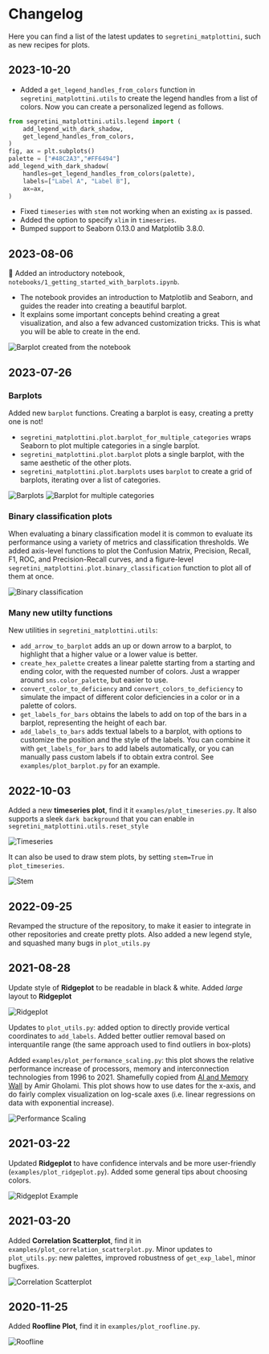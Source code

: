 
# Changelog

Here you can find a list of the latest updates to `segretini_matplottini`, such as new recipes for plots.

## 2023-10-20

* Added a `get_legend_handles_from_colors` function in `segretini_matplottini.utils` to create the legend handles from a list of colors. Now you can create a personalized legend as follows.

```python
from segretini_matplottini.utils.legend import (
    add_legend_with_dark_shadow,
    get_legend_handles_from_colors,
)
fig, ax = plt.subplots()
palette = ["#48C2A3","#FF6494"]
add_legend_with_dark_shadow(
    handles=get_legend_handles_from_colors(palette),
    labels=["Label A", "Label B"],
    ax=ax,
)
```

* Fixed `timeseries` with `stem` not working when an existing `ax` is passed.
* Added the option to specify `xlim` in `timeseries`.
* Bumped support to Seaborn 0.13.0 and Matplotlib 3.8.0.

## 2023-08-06

🤯 Added an introductory notebook, `notebooks/1_getting_started_with_barplots.ipynb`.
* The notebook provides an introduction to Matplotlib and Seaborn, and guides the reader into creating a beautiful barplot.
* It explains some important concepts behind creating a great visualization, and also a few advanced customization tricks.
This is what you will be able to create in the end.

![Barplot created from the notebook](https://github.com/AlbertoParravicini/segretini-matplottini/blob/master/plots/notebooks/1_getting_started_with_barplots/our_amazing_barplot_v3.png)

## 2023-07-26

### Barplots 

Added new `barplot` functions. Creating a barplot is easy, creating a pretty one is not!
* `segretini_matplottini.plot.barplot_for_multiple_categories` wraps Seaborn to plot multiple categories in a single barplot.
* `segretini_matplottini.plot.barplot` plots a single barplot, with the same aesthetic of the other plots.
* `segretini_matplottini.plot.barplots` uses `barplot` to create a grid of barplots, iterating over a list of categories.

![Barplots](https://github.com/AlbertoParravicini/segretini-matplottini/blob/master/plots/barplots.png)
![Barplot for multiple categories](https://github.com/AlbertoParravicini/segretini-matplottini/blob/master/plots/barplot_for_multiple_categories.png)

### Binary classification plots

When evaluating a binary classification model it is common to evaluate its performance using a variety of metrics and classification thresholds. We added axis-level functions to plot the Confusion Matrix, Precision, Recall, F1, ROC, and Precision-Recall curves, and a figure-level `segretini_matplottini.plot.binary_classification` function to plot all of them at once.

![Binary classification](https://github.com/AlbertoParravicini/segretini-matplottini/blob/master/plots/binary_classification.png)

### Many new utilty functions

New utilities in `segretini_matplottini.utils`:
* `add_arrow_to_barplot` adds an up or down arrow to a barplot, to highlight that a higher value or a lower value is better.
* `create_hex_palette` creates a linear palette starting from a starting and ending color, with the requested number of colors. Just a wrapper around `sns.color_palette`, but easier to use.
* `convert_color_to_deficiency` and `convert_colors_to_deficiency` to simulate the impact of different color deficiencies in a color or in a palette of colors.
* `get_labels_for_bars` obtains the labels to add on top of the bars in a barplot, representing the height of each bar.
* `add_labels_to_bars` adds textual labels to a barplot, with options to customize the position and the style of the labels. You can combine it with `get_labels_for_bars` to add labels automatically, or you can manually pass custom labels if to obtain extra control. See `examples/plot_barplot.py` for an example.

## 2022-10-03

Added a new **timeseries plot**, find it it `examples/plot_timeseries.py`. It also supports a sleek `dark background` that you can enable in `segretini_matplottini.utils.reset_style`

![Timeseries](https://github.com/AlbertoParravicini/segretini-matplottini/blob/master/plots/timeseries.png)

It can also be used to draw stem plots, by setting `stem=True` in `plot_timeseries`.

![Stem](https://github.com/AlbertoParravicini/segretini-matplottini/blob/master/plots/stem.png)

## 2022-09-25

Revamped the structure of the repository, to make it easier to integrate in other repositories and create pretty plots. Also added a new legend style, and squashed many bugs in `plot_utils.py`

## 2021-08-28

Update style of **Ridgeplot** to be readable in black & white. Added *large* layout to **Ridgeplot**

![Ridgeplot](https://github.com/AlbertoParravicini/segretini-matplottini/blob/master/plots/ridgeplot_large.png)

Updates to `plot_utils.py`: added option to directly provide vertical coordinates to `add_labels`. Added better outlier removal based on interquantile range (the same approach used to find outliers in box-plots)

Added `examples/plot_performance_scaling.py`: this plot shows the relative performance increase of processors, memory and interconnection technologies from 1996 to 2021. 
Shamefully copied from [AI and Memory Wall](https://medium.com/riselab/ai-and-memory-wall-2cb4265cb0b8) by Amir Gholami.
This plot shows how to use dates for the x-axis, and do fairly complex visualization on log-scale axes (i.e. linear regressions on data with exponential increase).

![Performance Scaling](https://github.com/AlbertoParravicini/segretini-matplottini/blob/master/plots/performance_scaling.png)

## 2021-03-22

Updated **Ridgeplot** to have confidence intervals and be more user-friendly (`examples/plot_ridgeplot.py`). Added some general tips about choosing colors.

![Ridgeplot Example](https://github.com/AlbertoParravicini/segretini-matplottini/blob/master/plots/ridgeplot_compact.png)

## 2021-03-20

Added **Correlation Scatterplot**, find it in `examples/plot_correlation_scatterplot.py`.
Minor updates to `plot_utils.py`: new palettes, improved robustness of `get_exp_label`, minor bugfixes.

![Correlation Scatterplot](https://github.com/AlbertoParravicini/segretini-matplottini/blob/master/plots/correlation_scatterplot.png)

## 2020-11-25

Added **Roofline Plot**, find it in `examples/plot_roofline.py`.

![Roofline](https://github.com/AlbertoParravicini/segretini-matplottini/blob/master/plots/roofline_double.png)

